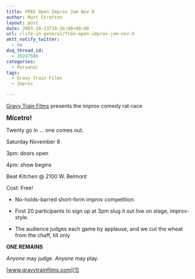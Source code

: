 ```yaml
---
title: FREE Open Improv Jam Nov 8
author: Matt Stratton
layout: post
date: 2003-10-23T18:56:00+00:00
url: /life-in-general/free-open-improv-jam-nov-8
aktt_notify_twitter:
  - no
dsq_thread_id:
  - 28247506
categories:
  - Personal
tags:
  - Gravy Train Films
  - Improv

---
```

[Gravy Train Films][1] presents the improv comedy rat-race

<big><strong>Micetro!</strong></big>

Twenty go in &#8230; one comes out.

Saturday November 8

3pm: doors open
  
4pm: show begins

Beat Kitchen @ 2100 W. Belmont
  
Cost: Free!

* No-holds-barred short-form improv competition.

* First 20 participants to sign up at 3pm slug it out live on stage, improv-style.

* The audience judges each game by applause, and we cut the wheat from the chaff, till only

**ONE REMAINS**

_Anyone_ may judge. _Anyone_ may play.

[www.gravytrainfilms.com][1]

 [1]: http://www.gravytrainfilms.com
